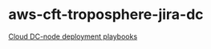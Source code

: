 # aws-cft-troposphere-jira-dc

[Cloud DC-node deployment playbooks](https://bitbucket.org/atlassian/dc-deployments-automation)
